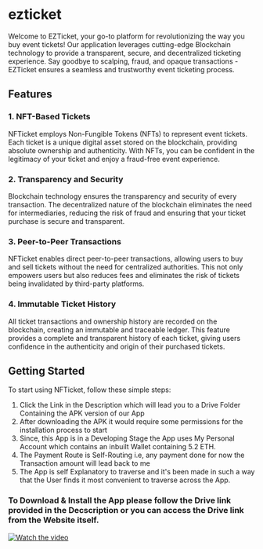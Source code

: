 # ezticket

Welcome to EZTicket, your go-to platform for revolutionizing the way you buy event tickets! Our application leverages cutting-edge Blockchain technology to provide a transparent, secure, and decentralized ticketing experience. Say goodbye to scalping, fraud, and opaque transactions - EZTicket ensures a seamless and trustworthy event ticketing process.

## Features 

### 1. NFT-Based Tickets
NFTicket employs Non-Fungible Tokens (NFTs) to represent event tickets. Each ticket is a unique digital asset stored on the blockchain, providing absolute ownership and authenticity. With NFTs, you can be confident in the legitimacy of your ticket and enjoy a fraud-free event experience.

### 2. Transparency and Security
Blockchain technology ensures the transparency and security of every transaction. The decentralized nature of the blockchain eliminates the need for intermediaries, reducing the risk of fraud and ensuring that your ticket purchase is secure and transparent.

### 3. Peer-to-Peer Transactions
NFTicket enables direct peer-to-peer transactions, allowing users to buy and sell tickets without the need for centralized authorities. This not only empowers users but also reduces fees and eliminates the risk of tickets being invalidated by third-party platforms.

### 4. Immutable Ticket History
All ticket transactions and ownership history are recorded on the blockchain, creating an immutable and traceable ledger. This feature provides a complete and transparent history of each ticket, giving users confidence in the authenticity and origin of their purchased tickets.

## Getting Started

To start using NFTicket, follow these simple steps:

1. Click the Link in the Description which will lead you to a Drive Folder Containing the APK version of our App 
2. After downloading the APK it would require some permissions for the installation process to start
3. Since, this App is in a Developing Stage the App uses My Personal Account which contains an inbuilt Wallet containing 5.2 ETH. 
4. The Payment Route is Self-Routing i.e, any payment done for now the Transaction amount will lead back to me
5. The App is self Explanatory to traverse and it's been made in such a way that the User finds it most convenient to traverse across the App.

### To Download & Install the App please follow the Drive link provided in the Decscription or you can access the Drive link from the Website itself. 

[![Watch the video](https://img.youtube.com/vi/6n5qTr5hbis/0.jpg)](https://www.youtube.com/watch?v=6n5qTr5hbis)

